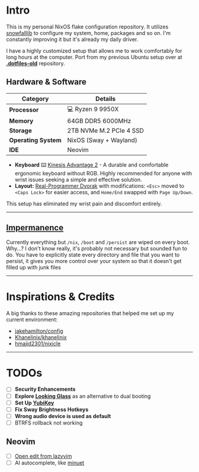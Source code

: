 # Intro

This is my personal NixOS flake configuration repository. It utilizes [snowfalllib](https://github.com/snowfallorg/lib) to configure my system, home, packages and so on. I'm constantly improving it but it's already my daily driver.

I have a highly customized setup that allows me to work comfortably for long hours at the computer. Port from my previous Ubuntu setup over at [**.dotfiles-old**](https://github.com/Nikola-Milovic/.dotfiles-old) repository.

## Hardware & Software

| **Category** | **Details** |
|--------------|-------------|
| **Processor** | 💻 Ryzen 9 9950X |
| **Memory** | 64GB DDR5 6000MHz |
| **Storage** | 2TB NVMe M.2 PCIe 4 SSD |
| **Operating System** | NixOS (Sway + Wayland) |
| **IDE** | Neovim |

- **Keyboard**  ⌨️ [Kinesis Advantage 2](https://kinesis-ergo.com/shop/advantage2/) - A durable and comfortable ergonomic keyboard without RGB. Highly recommended for anyone with wrist issues seeking a simple and effective solution.
- **Layout:** [Real-Programmer Dvorak](https://github.com/ThePrimeagen/keyboards) with modifications: `<Esc>` moved to `<Caps Lock>` for easier access, and `Home/End` swapped with `Page Up/Down`.

This setup has eliminated my wrist pain and discomfort entirely.

---

## [Impermanence](https://github.com/nix-community/impermanence)

Currently everything but `/nix`, `/boot` and `/persist` are wiped on every boot. Why...? I don't know really, it's probably not necessary but sounded fun to do. You have to explicitly state every directory and file that you want to persist, it gives you more control over your system so that it doesn't get filled up with junk files

---

# Inspirations & Credits

A big thanks to these amazing repositories that helped me set up my current environment:

- [jakehamilton/config](https://github.com/jakehamilton/config)
- [Khanelinix/khanelinix](https://github.com/khaneliman/khanelinix)
- [hmajid2301/nixicle](https://github.com/hmajid2301/nixicle)

---

# TODOs

- [ ] **Security Enhancements**
- [ ] **Explore [Looking Glass](https://looking-glass.io/)** as an alternative to dual booting
- [ ] **Set Up [YubiKey](https://github.com/drduh/YubiKey-Guide)**
- [ ] **Fix Sway Brightness Hotkeys**
- [ ] **Wrong audio device is used as default**
- [ ] BTRFS rollback not working

## Neovim

- [ ] [Open edit from lazyvim](https://github.com/kdheepak/lazygit.nvim/issues/67#issuecomment-3123381338)
- [ ] AI autocomplete, like [minuet](https://github.com/milanglacier/minuet-ai.nvim)
